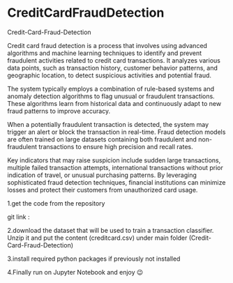 # CreditCardFraudDetection
Credit-Card-Fraud-Detection


Credit card fraud detection is a process that involves using advanced algorithms and machine learning techniques to identify and prevent fraudulent activities related to credit card transactions. It analyzes various data points, such as transaction history, customer behavior patterns, and geographic location, to detect suspicious activities and potential fraud.

The system typically employs a combination of rule-based systems and anomaly detection algorithms to flag unusual or fraudulent transactions. These algorithms learn from historical data and continuously adapt to new fraud patterns to improve accuracy.

When a potentially fraudulent transaction is detected, the system may trigger an alert or block the transaction in real-time. Fraud detection models are often trained on large datasets containing both fraudulent and non-fraudulent transactions to ensure high precision and recall rates.

Key indicators that may raise suspicion include sudden large transactions, multiple failed transaction attempts, international transactions without prior indication of travel, or unusual purchasing patterns. By leveraging sophisticated fraud detection techniques, financial institutions can minimize losses and protect their customers from unauthorized card usage.

1.get the code from the repository

git link : 

2.download the dataset that will be used to train a transaction classifier. Unzip it and put the content (creditcard.csv) under main folder (Credit-Card-Fraud-Detection)

3.install required python packages if previously not installed

4.Finally run on Jupyter Notebook and enjoy 😉

